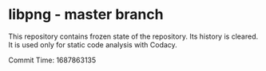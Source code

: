 # libpng - master branch

This repository contains frozen state of the repository.
Its history is cleared. It is used only for static code
analysis with Codacy.

Commit Time: 1687863135